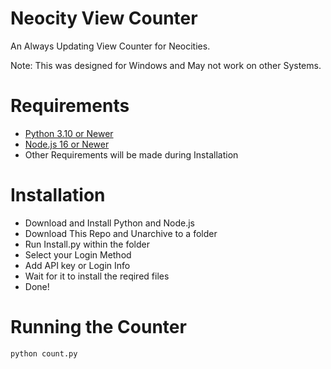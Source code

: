 # Neocity View Counter
An Always Updating View Counter for Neocities.

Note: This was designed for Windows and May not work on other Systems.
# Requirements
- [Python 3.10 or Newer](https://www.python.org/)
- [Node.js 16 or Newer](https://nodejs.org/)
- Other Requirements will be made during Installation

# Installation
- Download and Install Python and Node.js
- Download This Repo and Unarchive to a folder
- Run Install.py within the folder
- Select your Login Method
- Add API key or Login Info
- Wait for it to install the reqired files
- Done!

# Running the Counter

```bash
python count.py
```
